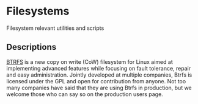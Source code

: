 # Filesystems #
Filesystem relevant utilities and scripts

## Descriptions ##
[BTRFS](./BTRFS) is a new copy on write (CoW) filesystem for Linux aimed at implementing advanced features while focusing on fault tolerance, repair and easy administration. Jointly developed at multiple companies, Btrfs is licensed under the GPL and open for contribution from anyone. Not too many companies have said that they are using Btrfs in production, but we welcome those who can say so on the production users page.

